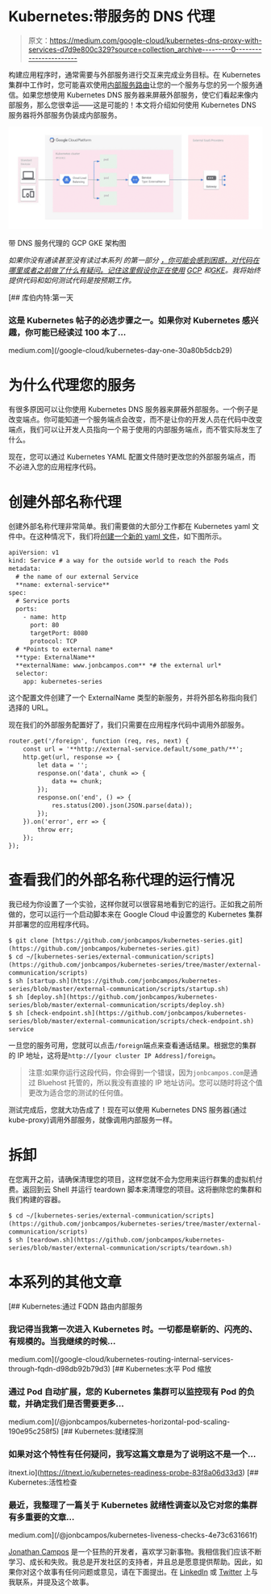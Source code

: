 # Kubernetes:带服务的 DNS 代理

> 原文：<https://medium.com/google-cloud/kubernetes-dns-proxy-with-services-d7d9e800c329?source=collection_archive---------0----------------------->

构建应用程序时，通常需要与外部服务进行交互来完成业务目标。在 Kubernetes 集群中工作时，您可能喜欢使用[内部服务路由](/google-cloud/kubernetes-routing-internal-services-through-fqdn-d98db92b79d3)让您的一个服务与您的另一个服务通信。如果您想使用 Kubernetes DNS 服务器来屏蔽外部服务，使它们看起来像内部服务，那么您很幸运——这是可能的！本文将介绍如何使用 Kubernetes DNS 服务器将外部服务伪装成内部服务。

![](img/c9cc8734c0e499901d379261095f2a9b.png)

带 DNS 服务代理的 GCP GKE 架构图

*如果你没有通读甚至没有读过本系列* *的第一部分* [*，你可能会感到困惑，对代码在哪里或者之前做了什么有疑问。记住这里假设你正在使用*](/@jonbcampos/kubernetes-day-one-30a80b5dcb29) [*GCP*](https://cloud.google.com/) *和*[*GKE*](https://cloud.google.com/kubernetes-engine/)*。我将始终提供代码和如何测试代码是按预期工作。*

[](/google-cloud/kubernetes-day-one-30a80b5dcb29) [## 库伯内特:第一天

### 这是 Kubernetes 帖子的必选步骤之一。如果你对 Kubernetes 感兴趣，你可能已经读过 100 本了…

medium.com](/google-cloud/kubernetes-day-one-30a80b5dcb29) 

# 为什么代理您的服务

有很多原因可以让你使用 Kubernetes DNS 服务器来屏蔽外部服务。一个例子是改变端点。你可能知道一个服务端点会改变，而不是让你的开发人员在代码中改变端点，我们可以让开发人员指向一个易于使用的内部服务端点，而不管实际发生了什么。

现在，您可以通过 Kubernetes YAML 配置文件随时更改您的外部服务端点，而不必进入您的应用程序代码。

# 创建外部名称代理

创建外部名称代理非常简单。我们需要做的大部分工作都在 Kubernetes yaml 文件中。在这种情况下，我们将[创建一个新的 yaml 文件](https://github.com/jonbcampos/kubernetes-series/blob/master/external-communication/k8s/external-service.yaml#L1-L17)，如下图所示。

```
apiVersion: v1
kind: Service # a way for the outside world to reach the Pods
metadata:
  # the name of our external Service
  **name: external-service**
spec:
  # Service ports
  ports:
    - name: http
      port: 80
      targetPort: 8080
      protocol: TCP
  # *Points to external name*
  **type: ExternalName**
  **externalName: www.jonbcampos.com** *# the external url*
  selector:
    app: kubernetes-series
```

这个配置文件创建了一个 ExternalName 类型的新服务，并将外部名称指向我们选择的 URL。

现在我们的外部服务配置好了，我们只需要在应用程序代码中调用外部服务。

```
router.get('/foreign', function (req, res, next) {
    const url = '**http://external-service.default/some_path/**';
    http.get(url, response => {
        let data = '';
        response.on('data', chunk => {
            data += chunk;
        });
        response.on('end', () => {
            res.status(200).json(JSON.parse(data));
        });
    }).on('error', err => {
        throw err;
    });
});
```

# 查看我们的外部名称代理的运行情况

我已经为你设置了一个实验，这样你就可以很容易地看到它的运行。正如我之前所做的，您可以运行一个启动脚本来在 Google Cloud 中设置您的 Kubernetes 集群并部署您的应用程序代码。

```
$ git clone [https://github.com/jonbcampos/kubernetes-series.git](https://github.com/jonbcampos/kubernetes-series.git)
$ cd ~/[kubernetes-series/external-communication/scripts](https://github.com/jonbcampos/kubernetes-series/tree/master/external-communication/scripts)
$ sh [startup.sh](https://github.com/jonbcampos/kubernetes-series/blob/master/external-communication/scripts/startup.sh)
$ sh [deploy.sh](https://github.com/jonbcampos/kubernetes-series/blob/master/external-communication/scripts/deploy.sh)
$ sh [check-endpoint.sh](https://github.com/jonbcampos/kubernetes-series/blob/master/external-communication/scripts/check-endpoint.sh) service
```

一旦您的服务可用，您就可以点击`/foreign`端点来查看通话结果。根据您的集群的 IP 地址，这将是`http://[your cluster IP Address]/foreign`。

> 注意:如果你运行这段代码，你会得到一个错误，因为`jonbcampos.com`是通过 Bluehost 托管的，所以我没有直接的 IP 地址访问。您可以随时将这个值更改为适合您的测试的任何值。

测试完成后，您就大功告成了！现在可以使用 Kubernetes DNS 服务器(通过 kube-proxy)调用外部服务，就像调用内部服务一样。

# 拆卸

在您离开之前，请确保清理您的项目，这样您就不会为您用来运行群集的虚拟机付费。返回到云 Shell 并运行 teardown 脚本来清理您的项目。这将删除您的集群和我们构建的容器。

```
$ cd ~/[kubernetes-series/external-communication/scripts](https://github.com/jonbcampos/kubernetes-series/tree/master/external-communication/scripts)
$ sh [teardown.sh](https://github.com/jonbcampos/kubernetes-series/blob/master/external-communication/scripts/teardown.sh)
```

# 本系列的其他文章

[](/google-cloud/kubernetes-routing-internal-services-through-fqdn-d98db92b79d3) [## Kubernetes:通过 FQDN 路由内部服务

### 我记得当我第一次进入 Kubernetes 时。一切都是崭新的、闪亮的、有规模的。当我继续的时候…

medium.com](/google-cloud/kubernetes-routing-internal-services-through-fqdn-d98db92b79d3) [](/@jonbcampos/kubernetes-horizontal-pod-scaling-190e95c258f5) [## Kubernetes:水平 Pod 缩放

### 通过 Pod 自动扩展，您的 Kubernetes 集群可以监控现有 Pod 的负载，并确定我们是否需要更多…

medium.com](/@jonbcampos/kubernetes-horizontal-pod-scaling-190e95c258f5) [](https://itnext.io/kubernetes-readiness-probe-83f8a06d33d3) [## Kubernetes:就绪探测

### 如果对这个特性有任何疑问，我写这篇文章是为了说明这不是一个…

itnext.io](https://itnext.io/kubernetes-readiness-probe-83f8a06d33d3) [](/@jonbcampos/kubernetes-liveness-checks-4e73c631661f) [## Kubernetes:活性检查

### 最近，我整理了一篇关于 Kubernetes 就绪性调查以及它对您的集群有多重要的文章…

medium.com](/@jonbcampos/kubernetes-liveness-checks-4e73c631661f) 

[Jonathan Campos](http://jonbcampos.com/) 是一个狂热的开发者，喜欢学习新事物。我相信我们应该不断学习、成长和失败。我总是开发社区的支持者，并且总是愿意提供帮助。因此，如果你对这个故事有任何问题或意见，请在下面提出。在 [LinkedIn](https://www.linkedin.com/in/jonbcampos/) 或 [Twitter](https://twitter.com/jonbcampos) 上与我联系，并提及这个故事。